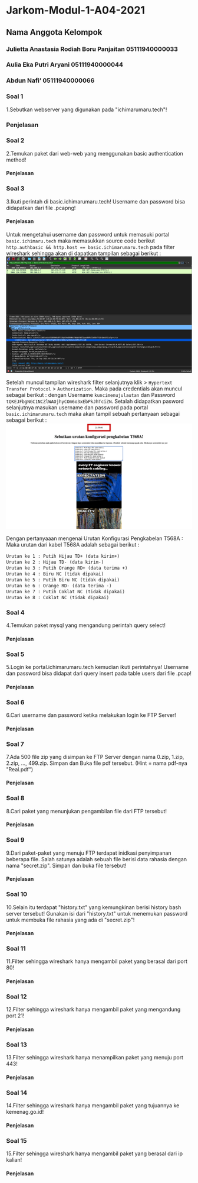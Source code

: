 # Jarkom-Modul-1-A04-2021

## Nama Anggota Kelompok 
### Julietta Anastasia Rodiah Boru Panjaitan  05111940000033 
### Aulia Eka Putri Aryani				            05111940000044 
### Abdun Nafi’					                      05111940000066 



### Soal 1
   1.Sebutkan webserver yang digunakan pada "ichimarumaru.tech"! 
### Penjelasan



### Soal 2
   2.Temukan paket dari web-web yang menggunakan basic authentication method! 
#### Penjelasan



### Soal 3
3.Ikuti perintah di basic.ichimarumaru.tech! Username dan password bisa didapatkan dari file .pcapng!
#### Penjelasan
Untuk mengetahui username dan password untuk memasuki portal ``` basic.ichimaru.tech ``` maka memasukkan source code berikut ```http.authbasic && http.host == basic.ichimarumaru.tech``` pada filter wireshark sehingga akan di dapatkan tampilan sebagai berikut :
![image](https://github.com/auliaaepa/Jarkom-Modul-1-A04-2021/blob/master/img/3a.png)

Setelah muncul tampilan wireshark filter selanjutnya klik > ```Hypertext Transfer Protocol``` > ```Authorization```. Maka pada credentials akan muncul sebagai berikut :
dengan Username ```kuncimenujulautan``` dan Password ```tQKEJFbgNGC1NCZlWAOjhyCOm6o3xEbPkJhTciZN```. Setalah didapatkan pasword selanjutnya masukan username dan password 
pada portal ```basic.ichimarumaru.tech``` maka akan tampil sebuah pertanyaan sebagai sebagai berikut :
![image](https://github.com/auliaaepa/Jarkom-Modul-1-A04-2021/blob/master/img/3b.png)

Dengan pertanyaaan mengenai Urutan Konfigurasi Pengkabelan T568A : 
Maka urutan dari kabel T568A adalah sebagai berikut :
```
Urutan ke 1 : Putih Hijau TD+ (data kirim+)
Urutan ke 2 : Hijau TD- (data kirim-)
Urutan ke 3 : Putih Orange RD+ (data terima +)
Urutan ke 4 : Biru NC (tidak dipakai)
Urutan ke 5 : Putih Biru NC (tidak dipakai)
Urutan ke 6 : Orange RD- (data terima -)
Urutan ke 7 : Putih Coklat NC (tidak dipakai)
Urutan ke 8 : Coklat NC (tidak dipakai)
```



### Soal 4
4.Temukan paket mysql yang mengandung perintah query select! 
#### Penjelasan



### Soal 5
5.Login ke portal.ichimarumaru.tech kemudian ikuti perintahnya! Username dan password bisa didapat dari query insert pada table users dari file .pcap!
#### Penjelasan



### Soal 6
6.Cari username dan password ketika melakukan login ke FTP Server!
#### Penjelasan



### Soal 7
7.Ada 500 file zip yang disimpan ke FTP Server dengan nama 0.zip, 1.zip, 2.zip, ..., 499.zip. Simpan dan Buka file pdf tersebut. (Hint = nama pdf-nya "Real.pdf")
#### Penjelasan



### Soal 8
8.Cari paket yang menunjukan pengambilan file dari FTP tersebut!
#### Penjelasan



### Soal 9
9.Dari paket-paket yang menuju FTP terdapat inidkasi penyimpanan beberapa file. Salah satunya adalah sebuah file berisi data rahasia dengan nama "secret.zip". Simpan dan buka file tersebut!
#### Penjelasan



### Soal 10
10.Selain itu terdapat "history.txt" yang kemungkinan berisi history bash server tersebut! Gunakan isi dari "history.txt" untuk menemukan password untuk membuka file rahasia yang ada di "secret.zip"!
#### Penjelasan


### Soal 11
11.Filter sehingga wireshark hanya mengambil paket yang berasal dari port 80! 
#### Penjelasan


### Soal 12
12.Filter sehingga wireshark hanya mengambil paket yang mengandung port 21!
#### Penjelasan


### Soal 13
13.Filter sehingga wireshark hanya menampilkan paket yang menuju port 443!
#### Penjelasan


### Soal 14
14.Filter sehingga wireshark hanya mengambil paket yang tujuannya ke kemenag.go.id!
#### Penjelasan


### Soal 15
15.Filter sehingga wireshark hanya mengambil paket yang berasal dari ip kalian!
#### Penjelasan










